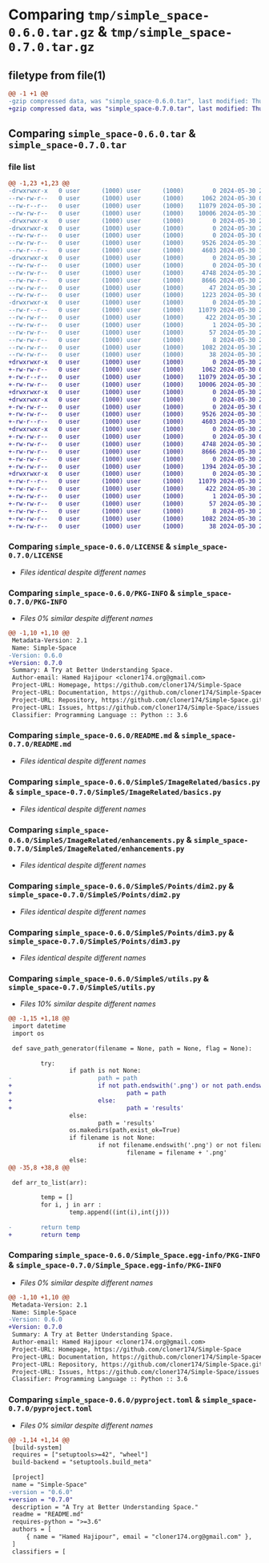 # Comparing `tmp/simple_space-0.6.0.tar.gz` & `tmp/simple_space-0.7.0.tar.gz`

## filetype from file(1)

```diff
@@ -1 +1 @@
-gzip compressed data, was "simple_space-0.6.0.tar", last modified: Thu May 30 21:32:05 2024, max compression
+gzip compressed data, was "simple_space-0.7.0.tar", last modified: Thu May 30 22:02:32 2024, max compression
```

## Comparing `simple_space-0.6.0.tar` & `simple_space-0.7.0.tar`

### file list

```diff
@@ -1,23 +1,23 @@
-drwxrwxr-x   0 user      (1000) user      (1000)        0 2024-05-30 21:32:05.172782 simple_space-0.6.0/
--rw-rw-r--   0 user      (1000) user      (1000)     1062 2024-05-30 00:58:34.000000 simple_space-0.6.0/LICENSE
--rw-r--r--   0 user      (1000) user      (1000)    11079 2024-05-30 21:32:05.172782 simple_space-0.6.0/PKG-INFO
--rw-rw-r--   0 user      (1000) user      (1000)    10006 2024-05-30 19:17:31.000000 simple_space-0.6.0/README.md
-drwxrwxr-x   0 user      (1000) user      (1000)        0 2024-05-30 21:32:05.168779 simple_space-0.6.0/SimpleS/
-drwxrwxr-x   0 user      (1000) user      (1000)        0 2024-05-30 21:32:05.172782 simple_space-0.6.0/SimpleS/ImageRelated/
--rw-rw-r--   0 user      (1000) user      (1000)        0 2024-05-30 07:48:36.000000 simple_space-0.6.0/SimpleS/ImageRelated/__init__.py
--rw-rw-r--   0 user      (1000) user      (1000)     9526 2024-05-30 15:59:18.000000 simple_space-0.6.0/SimpleS/ImageRelated/basics.py
--rw-r--r--   0 user      (1000) user      (1000)     4603 2024-05-30 18:12:49.000000 simple_space-0.6.0/SimpleS/ImageRelated/enhancements.py
-drwxrwxr-x   0 user      (1000) user      (1000)        0 2024-05-30 21:32:05.172782 simple_space-0.6.0/SimpleS/Points/
--rw-rw-r--   0 user      (1000) user      (1000)        0 2024-05-30 07:48:29.000000 simple_space-0.6.0/SimpleS/Points/__init__.py
--rw-rw-r--   0 user      (1000) user      (1000)     4748 2024-05-30 21:22:31.000000 simple_space-0.6.0/SimpleS/Points/dim2.py
--rw-rw-r--   0 user      (1000) user      (1000)     8666 2024-05-30 21:27:05.000000 simple_space-0.6.0/SimpleS/Points/dim3.py
--rw-rw-r--   0 user      (1000) user      (1000)       47 2024-05-30 21:29:30.000000 simple_space-0.6.0/SimpleS/__init__.py
--rw-rw-r--   0 user      (1000) user      (1000)     1223 2024-05-30 07:41:04.000000 simple_space-0.6.0/SimpleS/utils.py
-drwxrwxr-x   0 user      (1000) user      (1000)        0 2024-05-30 21:32:05.172782 simple_space-0.6.0/Simple_Space.egg-info/
--rw-r--r--   0 user      (1000) user      (1000)    11079 2024-05-30 21:32:05.000000 simple_space-0.6.0/Simple_Space.egg-info/PKG-INFO
--rw-rw-r--   0 user      (1000) user      (1000)      422 2024-05-30 21:32:05.000000 simple_space-0.6.0/Simple_Space.egg-info/SOURCES.txt
--rw-rw-r--   0 user      (1000) user      (1000)        1 2024-05-30 21:32:05.000000 simple_space-0.6.0/Simple_Space.egg-info/dependency_links.txt
--rw-rw-r--   0 user      (1000) user      (1000)       57 2024-05-30 21:32:05.000000 simple_space-0.6.0/Simple_Space.egg-info/requires.txt
--rw-rw-r--   0 user      (1000) user      (1000)        8 2024-05-30 21:32:05.000000 simple_space-0.6.0/Simple_Space.egg-info/top_level.txt
--rw-rw-r--   0 user      (1000) user      (1000)     1082 2024-05-30 21:29:43.000000 simple_space-0.6.0/pyproject.toml
--rw-rw-r--   0 user      (1000) user      (1000)       38 2024-05-30 21:32:05.172782 simple_space-0.6.0/setup.cfg
+drwxrwxr-x   0 user      (1000) user      (1000)        0 2024-05-30 22:02:32.285267 simple_space-0.7.0/
+-rw-rw-r--   0 user      (1000) user      (1000)     1062 2024-05-30 00:58:34.000000 simple_space-0.7.0/LICENSE
+-rw-r--r--   0 user      (1000) user      (1000)    11079 2024-05-30 22:02:32.285267 simple_space-0.7.0/PKG-INFO
+-rw-rw-r--   0 user      (1000) user      (1000)    10006 2024-05-30 19:17:31.000000 simple_space-0.7.0/README.md
+drwxrwxr-x   0 user      (1000) user      (1000)        0 2024-05-30 22:02:32.281267 simple_space-0.7.0/SimpleS/
+drwxrwxr-x   0 user      (1000) user      (1000)        0 2024-05-30 22:02:32.281267 simple_space-0.7.0/SimpleS/ImageRelated/
+-rw-rw-r--   0 user      (1000) user      (1000)        0 2024-05-30 07:48:36.000000 simple_space-0.7.0/SimpleS/ImageRelated/__init__.py
+-rw-rw-r--   0 user      (1000) user      (1000)     9526 2024-05-30 15:59:18.000000 simple_space-0.7.0/SimpleS/ImageRelated/basics.py
+-rw-r--r--   0 user      (1000) user      (1000)     4603 2024-05-30 18:12:49.000000 simple_space-0.7.0/SimpleS/ImageRelated/enhancements.py
+drwxrwxr-x   0 user      (1000) user      (1000)        0 2024-05-30 22:02:32.281267 simple_space-0.7.0/SimpleS/Points/
+-rw-rw-r--   0 user      (1000) user      (1000)        0 2024-05-30 07:48:29.000000 simple_space-0.7.0/SimpleS/Points/__init__.py
+-rw-rw-r--   0 user      (1000) user      (1000)     4748 2024-05-30 21:22:31.000000 simple_space-0.7.0/SimpleS/Points/dim2.py
+-rw-rw-r--   0 user      (1000) user      (1000)     8666 2024-05-30 21:27:05.000000 simple_space-0.7.0/SimpleS/Points/dim3.py
+-rw-rw-r--   0 user      (1000) user      (1000)        0 2024-05-30 22:02:16.000000 simple_space-0.7.0/SimpleS/__init__.py
+-rw-rw-r--   0 user      (1000) user      (1000)     1394 2024-05-30 22:02:09.000000 simple_space-0.7.0/SimpleS/utils.py
+drwxrwxr-x   0 user      (1000) user      (1000)        0 2024-05-30 22:02:32.285267 simple_space-0.7.0/Simple_Space.egg-info/
+-rw-r--r--   0 user      (1000) user      (1000)    11079 2024-05-30 22:02:32.000000 simple_space-0.7.0/Simple_Space.egg-info/PKG-INFO
+-rw-rw-r--   0 user      (1000) user      (1000)      422 2024-05-30 22:02:32.000000 simple_space-0.7.0/Simple_Space.egg-info/SOURCES.txt
+-rw-rw-r--   0 user      (1000) user      (1000)        1 2024-05-30 22:02:32.000000 simple_space-0.7.0/Simple_Space.egg-info/dependency_links.txt
+-rw-rw-r--   0 user      (1000) user      (1000)       57 2024-05-30 22:02:32.000000 simple_space-0.7.0/Simple_Space.egg-info/requires.txt
+-rw-rw-r--   0 user      (1000) user      (1000)        8 2024-05-30 22:02:32.000000 simple_space-0.7.0/Simple_Space.egg-info/top_level.txt
+-rw-rw-r--   0 user      (1000) user      (1000)     1082 2024-05-30 22:02:23.000000 simple_space-0.7.0/pyproject.toml
+-rw-rw-r--   0 user      (1000) user      (1000)       38 2024-05-30 22:02:32.285267 simple_space-0.7.0/setup.cfg
```

### Comparing `simple_space-0.6.0/LICENSE` & `simple_space-0.7.0/LICENSE`

 * *Files identical despite different names*

### Comparing `simple_space-0.6.0/PKG-INFO` & `simple_space-0.7.0/PKG-INFO`

 * *Files 0% similar despite different names*

```diff
@@ -1,10 +1,10 @@
 Metadata-Version: 2.1
 Name: Simple-Space
-Version: 0.6.0
+Version: 0.7.0
 Summary: A Try at Better Understanding Space.
 Author-email: Hamed Hajipour <cloner174.org@gmail.com>
 Project-URL: Homepage, https://github.com/cloner174/Simple-Space
 Project-URL: Documentation, https://github.com/cloner174/Simple-Space#readme
 Project-URL: Repository, https://github.com/cloner174/Simple-Space.git
 Project-URL: Issues, https://github.com/cloner174/Simple-Space/issues
 Classifier: Programming Language :: Python :: 3.6
```

### Comparing `simple_space-0.6.0/README.md` & `simple_space-0.7.0/README.md`

 * *Files identical despite different names*

### Comparing `simple_space-0.6.0/SimpleS/ImageRelated/basics.py` & `simple_space-0.7.0/SimpleS/ImageRelated/basics.py`

 * *Files identical despite different names*

### Comparing `simple_space-0.6.0/SimpleS/ImageRelated/enhancements.py` & `simple_space-0.7.0/SimpleS/ImageRelated/enhancements.py`

 * *Files identical despite different names*

### Comparing `simple_space-0.6.0/SimpleS/Points/dim2.py` & `simple_space-0.7.0/SimpleS/Points/dim2.py`

 * *Files identical despite different names*

### Comparing `simple_space-0.6.0/SimpleS/Points/dim3.py` & `simple_space-0.7.0/SimpleS/Points/dim3.py`

 * *Files identical despite different names*

### Comparing `simple_space-0.6.0/SimpleS/utils.py` & `simple_space-0.7.0/SimpleS/utils.py`

 * *Files 10% similar despite different names*

```diff
@@ -1,15 +1,18 @@
 import datetime
 import os
 
 def save_path_generator(filename = None, path = None, flag = None):
         
         try:
                 if path is not None:
-                        path = path
+                        if not path.endswith('.png') or not path.endswith('.jpg'):
+                                path = path
+                        else:
+                                path = 'results'
                 else:
                         path = 'results'
                 os.makedirs(path,exist_ok=True)
                 if filename is not None:
                         if not filename.endswith('.png') or not filename.endswith('.jpg'):
                                 filename = filename + '.png'
                 else:
@@ -35,8 +38,8 @@
 
 def arr_to_list(arr):
         
         temp = []
         for i, j in arr :
                 temp.append((int(i),int(j)))
         
-        return temp
+        return temp
```

### Comparing `simple_space-0.6.0/Simple_Space.egg-info/PKG-INFO` & `simple_space-0.7.0/Simple_Space.egg-info/PKG-INFO`

 * *Files 0% similar despite different names*

```diff
@@ -1,10 +1,10 @@
 Metadata-Version: 2.1
 Name: Simple-Space
-Version: 0.6.0
+Version: 0.7.0
 Summary: A Try at Better Understanding Space.
 Author-email: Hamed Hajipour <cloner174.org@gmail.com>
 Project-URL: Homepage, https://github.com/cloner174/Simple-Space
 Project-URL: Documentation, https://github.com/cloner174/Simple-Space#readme
 Project-URL: Repository, https://github.com/cloner174/Simple-Space.git
 Project-URL: Issues, https://github.com/cloner174/Simple-Space/issues
 Classifier: Programming Language :: Python :: 3.6
```

### Comparing `simple_space-0.6.0/pyproject.toml` & `simple_space-0.7.0/pyproject.toml`

 * *Files 0% similar despite different names*

```diff
@@ -1,14 +1,14 @@
 [build-system]
 requires = ["setuptools>=42", "wheel"]
 build-backend = "setuptools.build_meta"
 
 [project]
 name = "Simple-Space"
-version = "0.6.0"
+version = "0.7.0"
 description = "A Try at Better Understanding Space."
 readme = "README.md"
 requires-python = ">=3.6"
 authors = [
     { name = "Hamed Hajipour", email = "cloner174.org@gmail.com" },
 ]
 classifiers = [
```

